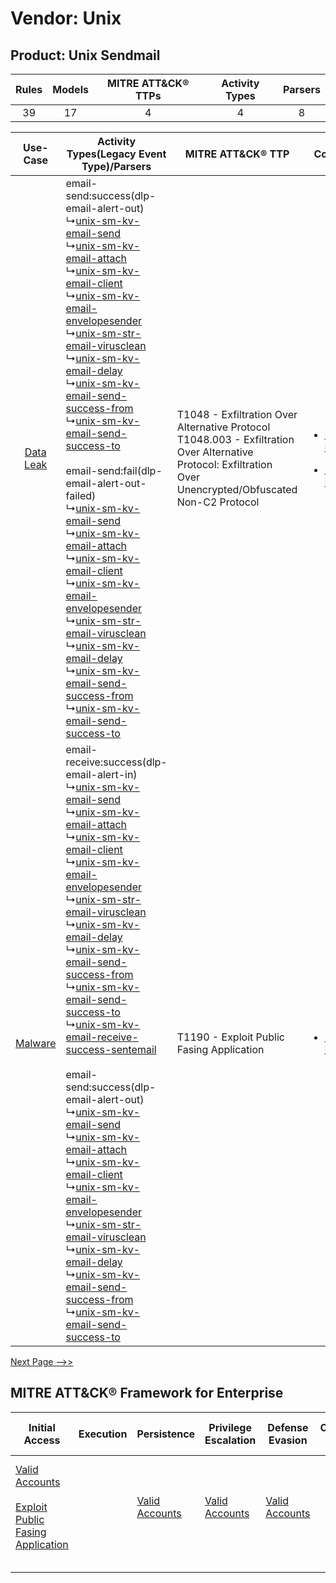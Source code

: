 Vendor: Unix
============
Product: Unix Sendmail
----------------------
| Rules | Models | MITRE ATT&CK® TTPs | Activity Types | Parsers |
|:-----:|:------:|:------------------:|:--------------:|:-------:|
|  39   |   17   |         4          |       4        |    8    |

|    Use-Case    | Activity Types(Legacy Event Type)/Parsers    | MITRE ATT&CK® TTP    | Content    |
|:----:| ---- | ---- | ---- |
| [Data Leak](../../../UseCases/uc_data_leak.md) |  email-send:success(dlp-email-alert-out)<br> ↳[unix-sm-kv-email-send](Ps/pC_unixsmkvemailsend.md)<br> ↳[unix-sm-kv-email-attach](Ps/pC_unixsmkvemailattach.md)<br> ↳[unix-sm-kv-email-client](Ps/pC_unixsmkvemailclient.md)<br> ↳[unix-sm-kv-email-envelopesender](Ps/pC_unixsmkvemailenvelopesender.md)<br> ↳[unix-sm-str-email-virusclean](Ps/pC_unixsmstremailvirusclean.md)<br> ↳[unix-sm-kv-email-delay](Ps/pC_unixsmkvemaildelay.md)<br> ↳[unix-sm-kv-email-send-success-from](Ps/pC_unixsmkvemailsendsuccessfrom.md)<br> ↳[unix-sm-kv-email-send-success-to](Ps/pC_unixsmkvemailsendsuccessto.md)<br><br> email-send:fail(dlp-email-alert-out-failed)<br> ↳[unix-sm-kv-email-send](Ps/pC_unixsmkvemailsend.md)<br> ↳[unix-sm-kv-email-attach](Ps/pC_unixsmkvemailattach.md)<br> ↳[unix-sm-kv-email-client](Ps/pC_unixsmkvemailclient.md)<br> ↳[unix-sm-kv-email-envelopesender](Ps/pC_unixsmkvemailenvelopesender.md)<br> ↳[unix-sm-str-email-virusclean](Ps/pC_unixsmstremailvirusclean.md)<br> ↳[unix-sm-kv-email-delay](Ps/pC_unixsmkvemaildelay.md)<br> ↳[unix-sm-kv-email-send-success-from](Ps/pC_unixsmkvemailsendsuccessfrom.md)<br> ↳[unix-sm-kv-email-send-success-to](Ps/pC_unixsmkvemailsendsuccessto.md)<br>    | T1048 - Exfiltration Over Alternative Protocol<br>T1048.003 - Exfiltration Over Alternative Protocol: Exfiltration Over Unencrypted/Obfuscated Non-C2 Protocol<br> | [<ul><li>34 Rules</li></ul><ul><li>16 Models</li></ul>](RM/r_m_unix_unix_sendmail_Data_Leak.md) |
|   [Malware](../../../UseCases/uc_malware.md)   |  email-receive:success(dlp-email-alert-in)<br> ↳[unix-sm-kv-email-send](Ps/pC_unixsmkvemailsend.md)<br> ↳[unix-sm-kv-email-attach](Ps/pC_unixsmkvemailattach.md)<br> ↳[unix-sm-kv-email-client](Ps/pC_unixsmkvemailclient.md)<br> ↳[unix-sm-kv-email-envelopesender](Ps/pC_unixsmkvemailenvelopesender.md)<br> ↳[unix-sm-str-email-virusclean](Ps/pC_unixsmstremailvirusclean.md)<br> ↳[unix-sm-kv-email-delay](Ps/pC_unixsmkvemaildelay.md)<br> ↳[unix-sm-kv-email-send-success-from](Ps/pC_unixsmkvemailsendsuccessfrom.md)<br> ↳[unix-sm-kv-email-send-success-to](Ps/pC_unixsmkvemailsendsuccessto.md)<br> ↳[unix-sm-kv-email-receive-success-sentemail](Ps/pC_unixsmkvemailreceivesuccesssentemail.md)<br><br> email-send:success(dlp-email-alert-out)<br> ↳[unix-sm-kv-email-send](Ps/pC_unixsmkvemailsend.md)<br> ↳[unix-sm-kv-email-attach](Ps/pC_unixsmkvemailattach.md)<br> ↳[unix-sm-kv-email-client](Ps/pC_unixsmkvemailclient.md)<br> ↳[unix-sm-kv-email-envelopesender](Ps/pC_unixsmkvemailenvelopesender.md)<br> ↳[unix-sm-str-email-virusclean](Ps/pC_unixsmstremailvirusclean.md)<br> ↳[unix-sm-kv-email-delay](Ps/pC_unixsmkvemaildelay.md)<br> ↳[unix-sm-kv-email-send-success-from](Ps/pC_unixsmkvemailsendsuccessfrom.md)<br> ↳[unix-sm-kv-email-send-success-to](Ps/pC_unixsmkvemailsendsuccessto.md)<br> | T1190 - Exploit Public Fasing Application<br>    | [<ul><li>1 Rules</li></ul>](RM/r_m_unix_unix_sendmail_Malware.md)    |
[Next Page -->>](2_ds_unix_unix_sendmail.md)

MITRE ATT&CK® Framework for Enterprise
--------------------------------------
| Initial Access                                                                                                                                            | Execution | Persistence                                                         | Privilege Escalation                                                | Defense Evasion                                                     | Credential Access | Discovery | Lateral Movement | Collection | Command and Control | Exfiltration                                                                                                                                                                                                                                         | Impact |
| --------------------------------------------------------------------------------------------------------------------------------------------------------- | --------- | ------------------------------------------------------------------- | ------------------------------------------------------------------- | ------------------------------------------------------------------- | ----------------- | --------- | ---------------- | ---------- | ------------------- | ---------------------------------------------------------------------------------------------------------------------------------------------------------------------------------------------------------------------------------------------------- | ------ |
| [Valid Accounts](https://attack.mitre.org/techniques/T1078)<br><br>[Exploit Public Fasing Application](https://attack.mitre.org/techniques/T1190)<br><br> |           | [Valid Accounts](https://attack.mitre.org/techniques/T1078)<br><br> | [Valid Accounts](https://attack.mitre.org/techniques/T1078)<br><br> | [Valid Accounts](https://attack.mitre.org/techniques/T1078)<br><br> |                   |           |                  |            |                     | [Exfiltration Over Alternative Protocol](https://attack.mitre.org/techniques/T1048)<br><br>[Exfiltration Over Alternative Protocol: Exfiltration Over Unencrypted/Obfuscated Non-C2 Protocol](https://attack.mitre.org/techniques/T1048/003)<br><br> |        |